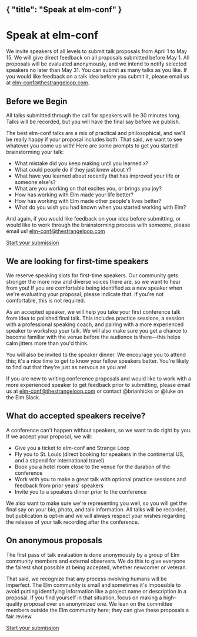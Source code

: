 { "title": "Speak at elm-conf" }
---

# Speak at elm-conf

We invite speakers of all levels to submit talk proposals from April 1 to May 15. We will give direct feedback on all proposals submitted before May 1. All proposals will be evaluated anonymously, and we intend to notify selected speakers no later than May 31. You can submit as many talks as you like. If you would like feedback on a talk idea before you submit it, please email us at [elm-conf@thestrangeloop.com](mailto:elm-conf@thestrangeloop.com).

## Before we Begin

All talks submitted through the call for speakers will be 30 minutes long. Talks will be recorded, but you will have the final say before we publish.

The best elm-conf talks are a mix of practical and philosophical, and we'll be really happy if your proposal includes both. That said, we want to see whatever you come up with! Here are some prompts to get you started brainstorming your talk:

- What mistake did you keep making until you learned `X`?
- What could people do if they just knew about `Y`?
- What have you learned about recently that has improved your life or someone else's?
- What are you working on that excites you, or brings you joy?
- How has working with Elm made your life better?
- How has working with Elm made other people's lives better?
- What do you wish you had known when you started working with Elm?

And again, if you would like feedback on your idea before submitting, or would like to work through the brainstorming process with someone, please email us! [elm-conf@thestrangeloop.com](mailto:elm-conf@thestrangeloop.com)

<a class="button" href="/cfp">Start your submission</a>

## We are looking for first-time speakers

We reserve speaking slots for first-time speakers. Our community gets stronger the more new and diverse voices there are, so we want to hear from you! If you are comfortable being identified as a new speaker when we're evaluating your proposal, please indicate that. If you're not comfortable, this is not required.

As an accepted speaker, we will help you take your first conference talk from idea to polished final talk. This includes practice sessions, a session with a professional speaking coach, and pairing with a more experienced speaker to workshop your talk. We will also make sure you get a chance to become familiar with the venue before the audience is there—this helps calm jitters more than you'd think.

You will also be invited to the speaker dinner. We encourage you to attend this; it's a nice time to get to know your fellow speakers better. You're likely to find out that they're just as nervous as you are!

If you are new to writing conference proposals and would like to work with a more experienced speaker to get feedback prior to submitting, please email us at [elm-conf@thestrangeloop.com](mailto:elm-conf@thestrangeloop.com) or contact @brianhicks or @luke on the Elm Slack.

## What do accepted speakers receive?

A conference can't happen without speakers, so we want to do right by you. If we accept your proposal, we will:

- Give you a ticket to elm-conf and Strange Loop
- Fly you to St. Louis (direct booking for speakers in the continental US, and a stipend for international travel)
- Book you a hotel room close to the venue for the duration of the conference
- Work with you to make a great talk with optional practice sessions and feedback from prior years' speakers
- Invite you to a speakers dinner prior to the conference

We also want to make sure we're representing you well, so you will get the final say on your bio, photo, and talk information. All talks will be recorded, but publication is opt-in and we will always respect your wishes regarding the release of your talk recording after the conference.

## On anonymous proposals

The first pass of talk evaluation is done anonymously by a group of Elm community members and external observers. We do this to give everyone the fairest shot possible at being accepted, whether newcomer or veteran.

That said, we recognize that any process involving humans will be imperfect. The Elm community is small and sometimes it's impossible to avoid putting identifying information like a project name or description in a proposal. If you find yourself in that situation, focus on making a high-quality proposal over an anonymized one. We lean on the committee members outside the Elm community here; they can give these proposals a fair review.

<a class="button" href="/cfp">Start your submission</a>
